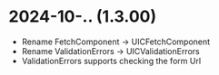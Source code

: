 ﻿# 2024-10-.. (1.3.00)
- Rename FetchComponent -> UICFetchComponent
- Rename ValidationErrors -> UICValidationErrors
- ValidationErrors supports checking the form Url
